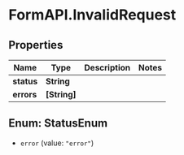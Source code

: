 # FormAPI.InvalidRequest

## Properties
Name | Type | Description | Notes
------------ | ------------- | ------------- | -------------
**status** | **String** |  | 
**errors** | **[String]** |  | 


<a name="StatusEnum"></a>
## Enum: StatusEnum


* `error` (value: `"error"`)





